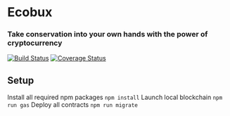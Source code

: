 # Ecobux
### Take conservation into your own hands with the power of cryptocurrency
[![Build Status](https://travis-ci.com/Watt3r/Ecobux.svg?token=dJNHP5kcHYqxe1zxTX3D&branch=master)](https://travis-ci.com/Watt3r/Ecobux)
[![Coverage Status](https://coveralls.io/repos/github/Watt3r/Ecobux/badge.svg?branch=master&t=rsNp19)](https://coveralls.io/github/Watt3r/Ecobux?branch=master)

## Setup
Install all required npm packages
`npm install`
Launch local blockchain
`npm run gas`
Deploy all contracts
`npm run migrate`
